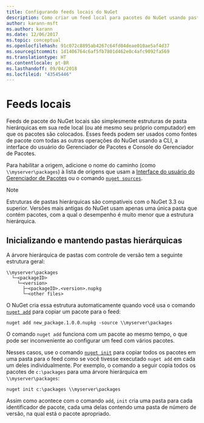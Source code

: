 ```yaml
---
title: Configurando feeds locais do NuGet
description: Como criar um feed local para pacotes do NuGet usando pastas em sua rede local
author: karann-msft
ms.author: karann
ms.date: 12/06/2017
ms.topic: conceptual
ms.openlocfilehash: 91c072c8895ab4267c64fd04deae010ae5af4d37
ms.sourcegitcommit: 1d1406764c6af5fb7801d462e0c4afc9092fa569
ms.translationtype: HT
ms.contentlocale: pt-BR
ms.lasthandoff: 09/04/2018
ms.locfileid: "43545446"
---
```

# <a name="local-feeds"></a>Feeds locais

Feeds de pacote do NuGet locais são simplesmente estruturas de pasta hierárquicas em sua rede local (ou até mesmo seu próprio computador) em que os pacotes são colocados. Esses feeds podem ser usados como fontes de pacote com todas as outras operações do NuGet usando a CLI, a interface do usuário do Gerenciador de Pacotes e Console do Gerenciador de Pacotes.

Para habilitar a origem, adicione o nome do caminho (como `\\myserver\packages`) à lista de origens que usam a [Interface do usuário do Gerenciador de Pacotes](../tools/package-manager-ui.md#package-sources) ou o comando [`nuget sources`](../tools/cli-ref-sources.md).

> [!Note]
> Estruturas de pastas hierárquicas são compatíveis com o NuGet 3.3 ou superior. Versões mais antigas do NuGet usam apenas uma única pasta que contém pacotes, com a qual o desempenho é muito menor que a estrutura hierárquica.

## <a name="initializing-and-maintaining-hierarchical-folders"></a>Inicializando e mantendo pastas hierárquicas

A árvore hierárquica de pastas com controle de versão tem a seguinte estrutura geral:

    \\myserver\packages
      └─<packageID>
        └─<version>
          ├─<packageID>.<version>.nupkg
          └─<other files>

O NuGet cria essa estrutura automaticamente quando você usa o comando [`nuget add`](../tools/cli-ref-add.md) para copiar um pacote para o feed:

```cli
nuget add new_package.1.0.0.nupkg -source \\myserver\packages
```

O comando `nuget add` funciona com um pacote ao mesmo tempo, o que pode ser inconveniente ao configurar um feed com vários pacotes.

Nesses casos, use o comando [`nuget init`](../tools/cli-ref-init.md) para copiar todos os pacotes em uma pasta para o feed como se você tivesse executado `nuget add` em cada um deles individualmente. Por exemplo, o comando a seguir copia todos os pacotes de `c:\packages` para uma árvore hierárquica em `\\myserver\packages`:

```cli
nuget init c:\packages \\myserver\packages
```

Assim como acontece com o comando `add`, `init` cria uma pasta para cada identificador de pacote, cada uma delas contendo uma pasta de número de versão, na qual está o pacote apropriado.

